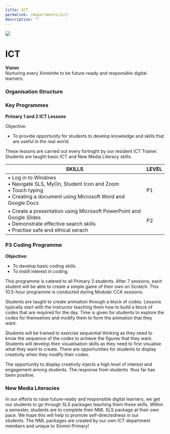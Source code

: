 ```yaml
---
title: ICT
permalink: /departments/ict/
description: ""
---
```

![](/images/Department%20Pics/ict%20dept%20s.jpg)

# **ICT**

**Vision**   
Nurturing every Xinminite to be future-ready and responsible digital learners.

### Organisation Structure



### Key Programmes

**Primary 1 and 2 ICT Lessons**

Objective:

*   To provide opportunity for students to develop knowledge and skills that are useful in the real world.

These lessons are carried out every fortnight by our resident ICT Trainer. Students are taught basic ICT and New Media Literacy skills.

| SKILLS 	| LEVEL 	|
|---	|---	|
| • Log in to Windows<br>• Navigate SLS, MyOn, Student Icon and Zoom<br>• Touch typing<br>• Creating a document using Microsoft Word and Google Docs 	| P1 	|
| • Create a presentation using Microsoft PowerPoint and Google Slides<br>• Demonstrate effective search skills<br>• Practise safe and ethical serach 	| P2 	|


### P3 Coding Programme

**Objective:**

*   To develop basic coding skills.
*   To instill interest in coding.

This programme is catered to all Primary 3 students. After 7 sessions, each student will be able to create a simple game of their own on Scratch. This 10.5-hour programme is conducted during Modular CCA sessions.

Students are taught to create animation through a block of codes. Lessons typically start with the instructor teaching them how to build a block of codes that are required for the day. Time is given for students to explore the codes for themselves and modify them to form the animation that they want.

Students will be trained to exercise sequential thinking as they need to know the sequence of the codes to achieve the figures that they want. Students will develop their visualisation skills as they need to first visualise what they want to create. There are opportunities for students to display creativity when they modify their codes.

The opportunity to display creativity injects a high level of interest and engagement among students. The response from students&nbsp; thus far has been positive.


		 
### New Media Literacies

In our efforts to raise future-ready and responsible digital learners, we get our students to go through SLS packages teaching them these skills. Within a semester, students are to complete their NML SLS package at their own pace. We hope this will help to promote self-directedness in our students.&nbsp;The NML packages are created by our own ICT department members and unique to Xinmin Primary!